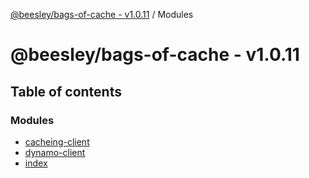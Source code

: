 [@beesley/bags-of-cache - v1.0.11](README.md) / Modules

# @beesley/bags-of-cache - v1.0.11

## Table of contents

### Modules

- [cacheing-client](modules/cacheing_client.md)
- [dynamo-client](modules/dynamo_client.md)
- [index](modules/index.md)
